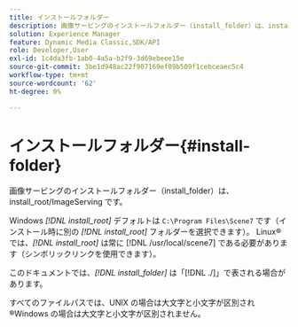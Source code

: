 ```yaml
---
title: インストールフォルダー
description: 画像サービングのインストールフォルダー（install_folder）は、install_root/ImageServing です。
solution: Experience Manager
feature: Dynamic Media Classic,SDK/API
role: Developer,User
exl-id: 1c4da3fb-1ab0-4a5a-b2f9-3d69ebeee15e
source-git-commit: 3be1d948ac22f907169ef09b509f1cebceaec5c4
workflow-type: tm+mt
source-wordcount: '62'
ht-degree: 0%

---
```


# インストールフォルダー{#install-folder}

画像サービングのインストールフォルダー（install_folder）は、install_root/ImageServing です。

Windows *[!DNL install_root]* デフォルトは `C:\Program Files\Scene7` です（インストール時に別の *[!DNL install_root]* フォルダーを選択できます）。 Linux® では、*[!DNL install_root]* は常に [!DNL /usr/local/scene7] である必要があります（シンボリックリンクを使用できます）。

このドキュメントでは、*[!DNL install_folder]* は「[!DNL ./]」で表される場合があります。

すべてのファイルパスでは、UNIX の場合は大文字と小文字が区別され®Windows の場合は大文字と小文字が区別されません。
